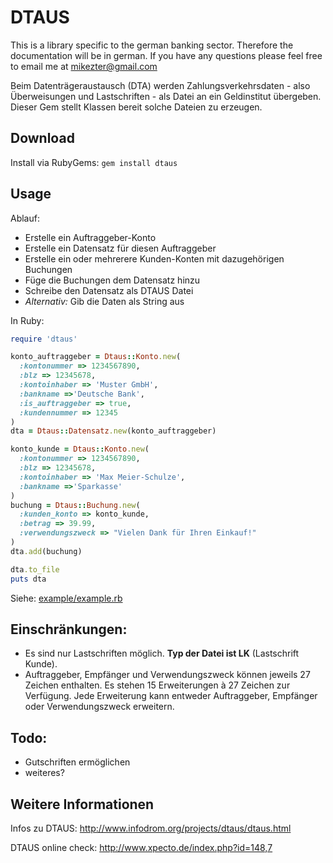 DTAUS
=====

This is a library specific to the german banking sector. Therefore the documentation will be in german. If you have any questions please feel free to email me at mikezter@gmail.com

Beim Datenträgeraustausch (DTA) werden Zahlungsverkehrsdaten - also Überweisungen und Lastschriften - als Datei an ein Geldinstitut übergeben. Dieser Gem stellt Klassen bereit solche Dateien zu erzeugen.

Download
-------------

Install via RubyGems: `gem install dtaus`

Usage
-------------

Ablauf:

* Erstelle ein Auftraggeber-Konto 
* Erstelle ein Datensatz für diesen Auftraggeber
* Erstelle ein oder mehrerere Kunden-Konten mit dazugehörigen Buchungen
* Füge die Buchungen dem Datensatz hinzu
* Schreibe den Datensatz als DTAUS Datei
* _Alternativ:_ Gib die Daten als String aus

In Ruby:
 
``` ruby
require 'dtaus'

konto_auftraggeber = Dtaus::Konto.new(
  :kontonummer => 1234567890, 
  :blz => 12345678, 
  :kontoinhaber => 'Muster GmbH', 
  :bankname =>'Deutsche Bank',
  :is_auftraggeber => true,
  :kundennummer => 12345
)
dta = Dtaus::Datensatz.new(konto_auftraggeber)

konto_kunde = Dtaus::Konto.new(
  :kontonummer => 1234567890, 
  :blz => 12345678, 
  :kontoinhaber => 'Max Meier-Schulze', 
  :bankname =>'Sparkasse'
)
buchung = Dtaus::Buchung.new(
  :kunden_konto => konto_kunde,
  :betrag => 39.99,
  :verwendungszweck => "Vielen Dank für Ihren Einkauf!"
)
dta.add(buchung)

dta.to_file
puts dta
```

Siehe: [example/example.rb](https://github.com/alphaone/dtaus/blob/master/example/example.rb)
 
Einschränkungen:
----------------

* Es sind nur Lastschriften möglich. __Typ der Datei ist LK__ (Lastschrift Kunde).
* Auftraggeber, Empfänger und Verwendungszweck können jeweils 27 Zeichen enthalten. Es stehen 15 Erweiterungen à 27 Zeichen zur Verfügung. Jede Erweiterung kann entweder Auftraggeber, Empfänger oder Verwendungszweck erweitern.

Todo:
------

* Gutschriften ermöglichen
* weiteres?

Weitere Informationen
---------------------

Infos zu DTAUS: http://www.infodrom.org/projects/dtaus/dtaus.html

DTAUS online check: http://www.xpecto.de/index.php?id=148,7

